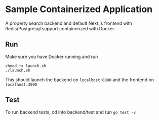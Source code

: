 # Sample Containerized Application

A property search backend and default Next.js frontend with Redis/Postgresql support containerized with Docker. 

## Run

Make sure you have Docker running and run
```
chmod +x launch.sh
./launch.sh
```
This should launch the backend on `localhost:8080` and the frontend on `localhost:3000`

## Test

To run backend tests, cd into backend/test and run `go test -v`
